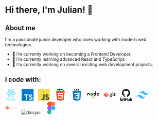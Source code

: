 # Hi there, I'm Julian! 👋

## About me

I'm a passionate junior developer who loves working with modern web technologies. 

- 🚀 I’m currently working on becoming a Frontend Developer.
- 🌱 I’m currently learning advanced React and TypeScript.
- 🔭 I’m currently working on several exciting web development projects.


## I code with:

<p align="left">
  <img src="https://raw.githubusercontent.com/devicons/devicon/master/icons/react/react-original-wordmark.svg" alt="react" width="40" height="40" style="margin-right: 10px;"/> 
  <img src="https://raw.githubusercontent.com/devicons/devicon/master/icons/typescript/typescript-original.svg" alt="typescript" width="40" height="40" style="margin-right: 10px;"/> 
  <img src="https://raw.githubusercontent.com/devicons/devicon/master/icons/javascript/javascript-original.svg" alt="javascript" width="40" height="40" style="margin-right: 10px;"/>
  <img src="https://raw.githubusercontent.com/devicons/devicon/master/icons/html5/html5-original-wordmark.svg" alt="html5" width="40" height="40" style="margin-right: 10px;"/> 
  <img src="https://raw.githubusercontent.com/devicons/devicon/master/icons/css3/css3-original-wordmark.svg" alt="css3" width="40" height="40" style="margin-right: 10px;"/> 
  <img src="https://raw.githubusercontent.com/devicons/devicon/master/icons/nodejs/nodejs-original-wordmark.svg" alt="nodejs" width="40" height="40" style="margin-right: 10px;"/>
  <img src="https://raw.githubusercontent.com/devicons/devicon/master/icons/git/git-original-wordmark.svg" alt="git" width="40" height="40" style="margin-right: 10px;"/>
  <img src="https://raw.githubusercontent.com/devicons/devicon/master/icons/github/github-original-wordmark.svg" alt="github" width="40" height="40" style="margin-right: 10px;"/>
  <img src="https://raw.githubusercontent.com/devicons/devicon/master/icons/tailwindcss/tailwindcss-plain.svg" alt="tailwindcss" width="40" height="40" style="margin-right: 10px;"/>
  <img src="https://github.com/devicons/devicon/raw/master/icons/postman/postman-original-wordmark.svg" alt="postman" width="40" height="40" style="margin-right: 10px;"/>
  <img src="https://daisyui.com/favicon.ico" alt="daisyui" width="40" height="40" style="margin-right: 10px;"/>
  <img src="https://raw.githubusercontent.com/devicons/devicon/master/icons/figma/figma-original.svg" alt="figma" width="40" height="40" style="margin-right: 10px;"/>
</p>



